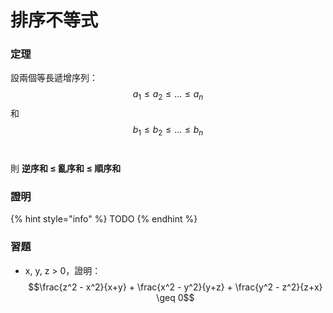 # 排序不等式

### 定理

設兩個等長遞增序列：$$a_1 \leq a_2 \leq ... \leq a_n$$和$$b_1 \leq b_2 \leq ... \leq b_n$$​

則 **逆序和 ≤ 亂序和 ≤ 順序和**

### 證明

{% hint style="info" %}
TODO
{% endhint %}

### 習題

* x, y, z > 0，證明：$$\frac{z^2 - x^2}{x+y} + \frac{x^2 - y^2}{y+z} + \frac{y^2 - z^2}{z+x} \geq 0$$​
